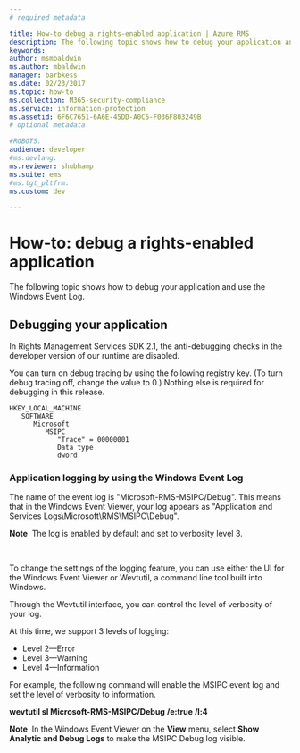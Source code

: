 ```yaml
---
# required metadata

title: How-to debug a rights-enabled application | Azure RMS
description: The following topic shows how to debug your application and use the Windows Event Log.
keywords:
author: msmbaldwin
ms.author: mbaldwin
manager: barbkess
ms.date: 02/23/2017
ms.topic: how-to
ms.collection: M365-security-compliance
ms.service: information-protection
ms.assetid: 6F6C7651-6A6E-45DD-A0C5-F036F803249B
# optional metadata

#ROBOTS:
audience: developer
#ms.devlang:
ms.reviewer: shubhamp
ms.suite: ems
#ms.tgt_pltfrm:
ms.custom: dev

---
```


# How-to: debug a rights-enabled application

The following topic shows how to debug your application and use the Windows Event Log.

## Debugging your application

In Rights Management Services SDK 2.1, the anti-debugging checks in the developer version of our runtime are disabled.

You can turn on debug tracing by using the following registry key. (To turn debug tracing off, change the value to 0.) Nothing else is required for debugging in this release.


```
HKEY_LOCAL_MACHINE
   SOFTWARE
      Microsoft
         MSIPC
            "Trace" = 00000001
            Data type
            dword
```

### Application logging by using the Windows Event Log

The name of the event log is "Microsoft-RMS-MSIPC/Debug". This means that in the Windows Event Viewer, your log appears as "Application and Services Logs\\Microsoft\\RMS\\MSIPC\\Debug".

**Note**  The log is enabled by default and set to verbosity level 3.

 

To change the settings of the logging feature, you can use either the UI for the Windows Event Viewer or Wevtutil, a command line tool built into Windows.

Through the Wevtutil interface, you can control the level of verbosity of your log.

At this time, we support 3 levels of logging:

-   Level 2—Error
-   Level 3—Warning
-   Level 4—Information

For example, the following command will enable the MSIPC event log and set the level of verbosity to information.

**wevtutil sl Microsoft-RMS-MSIPC/Debug /e:true /l:4**

**Note**  In the Windows Event Viewer on the **View** menu, select **Show Analytic and Debug Logs** to make the MSIPC Debug log visible.
